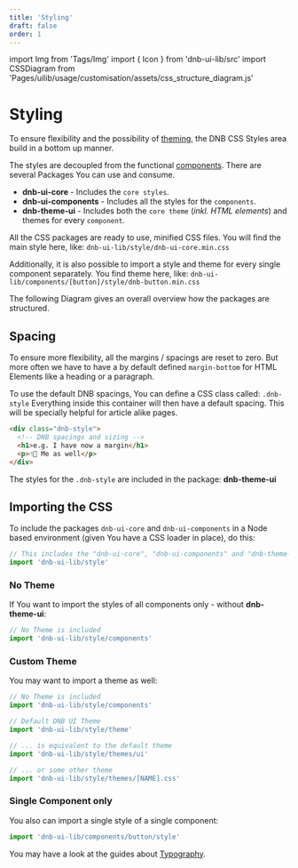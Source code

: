 ```yaml
---
title: 'Styling'
draft: false
order: 1
---
```


import Img from 'Tags/Img'
import { Icon } from 'dnb-ui-lib/src'
import CSSDiagram from 'Pages/uilib/usage/customisation/assets/css_structure_diagram.js'

# Styling

To ensure flexibility and the possibility of [theming](/uilib/usage/customisation/theming), the DNB CSS Styles area build in a bottom up manner.

The styles are decoupled from the functional [components](/uilib/components).
There are several Packages You can use and consume.

- **dnb-ui-core** - Includes the `core styles`.
- **dnb-ui-components** - Includes all the styles for the `components`.
- **dnb-theme-ui** - Includes both the `core theme` (_inkl. HTML elements_) and themes for every `component`.

All the CSS packages are ready to use, minified CSS files. You will find the main style here, like: `dnb-ui-lib/style/dnb-ui-core.min.css`

Additionally, it is also possible to import a style and theme for every single component separately. You find theme here, like: `dnb-ui-lib/components/[button]/style/dnb-button.min.css`

The following Diagram gives an overall overview how the packages are structured.

<CSSDiagram />

## Spacing

To ensure more flexibility, all the margins / spacings are reset to zero. But more often we have to have a by default defined `margin-bottom` for HTML Elements like a heading or a paragraph.

To use the default DNB spacings, You can define a CSS class called: `.dnb-style`
Everything inside this container will then have a default spacing. This will be specially helpful for article alike pages.

```html
<div class="dnb-style">
  <!-- DNB spacings and sizing -->
  <h1>e.g. I have now a margin</h1>
  <p>☝🏻 Me as well</p>
</div>
```

The styles for the `.dnb-style` are included in the package: **dnb-theme-ui**

## Importing the CSS

To include the packages `dnb-ui-core` and `dnb-ui-components` in a Node based environment (given You have a CSS loader in place), do this:

```js
// This includes the "dnb-ui-core", "dnb-ui-components" and "dnb-theme-ui"
import 'dnb-ui-lib/style'
```

### No Theme

If You want to import the styles of all components only - without **dnb-theme-ui**:

```js
// No Theme is included
import 'dnb-ui-lib/style/components'
```

### Custom Theme

You may want to import a theme as well:

```js
// No Theme is included
import 'dnb-ui-lib/style/components'

// Default DNB UI Theme
import 'dnb-ui-lib/style/theme'
```

```js
// ... is equivalent to the default theme
import 'dnb-ui-lib/style/themes/ui'

// ... or some other theme
import 'dnb-ui-lib/style/themes/[NAME].css'
```

### Single Component only

You also can import a single style of a single component:

```js
import 'dnb-ui-lib/components/button/style'
```

You may have a look at the guides about [Typography](/uilib/typography).
